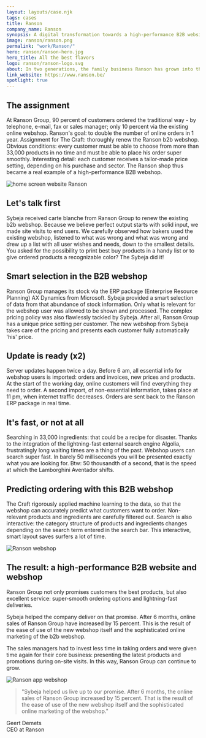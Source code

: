 ```yaml
---
layout: layouts/case.njk
tags: cases
title: Ranson
company_name: Ranson
synopsis: A digital transformation towards a high-performance B2B website and webshop? Read our approach and the results here.
image: ranson/ranson.png
permalink: "work/Ranson/"
hero: ranson/ranson-hero.jpg
hero_title: All the best flavors
logo: ranson/ranson-logo.svg
about: In two generations, the family business Ranson has grown into the Ranson Group. The small margarine trader for bakers is now an international distributor and producer of ingredients and products for bakers, chocolatiers, ice cream makers, the catering industry and the food industry. Ranson Group supplies from 7 locations to no fewer than 3,500 professional customers in 32 countries worldwide. The widest range of products with the best quality at the right price? For that you have come to the right place at Ranson Group.
link_website: https://www.ranson.be/
spotlight: true
---
```


## The assignment 

At Ranson Group, 90 percent of customers ordered the traditional way - by telephone, e-mail, fax or sales manager; only 10 percent via the existing online webshop. Ranson's goal: to double the number of online orders in 1 year. Assignment for The Craft: thoroughly renew the Ranson b2b webshop. Obvious conditions: every customer must be able to choose from more than 33,000 products in no time and must be able to place his order super smoothly. Interesting detail: each customer receives a tailor-made price setting, depending on his purchase and sector. The Ranson shop thus became a real example of a high-performance B2B webshop.

![home screen website Ranson](../../static/images/cases/ranson/ranson-website.png)

## Let's talk first

Sybeja received carte blanche from Ranson Group to renew the existing b2b webshop. Because we believe perfect output starts with solid input, we made site visits to end users. We carefully observed how bakers used the existing webshop, listened to what was wrong and what was wrong and drew up a list with all user wishes and needs, down to the smallest details. You asked for the possibility to print best buy products in a handy list or to give ordered products a recognizable color? The Sybeja did it!

## Smart selection in the B2B webshop

Ranson Group manages its stock via the ERP package (Enterprise Resource Planning) AX Dynamics from Microsoft. Sybeja provided a smart selection of data from that abundance of stock information. Only what is relevant for the webshop user was allowed to be shown and processed. The complex pricing policy was also flawlessly tackled by Sybeja. After all, Ranson Group has a unique price setting per customer. The new webshop from Sybeja takes care of the pricing and presents each customer fully automatically 'his' price.

## Update is ready (x2)

Server updates happen twice a day. Before 6 am, all essential info for webshop users is imported: orders and invoices, new prices and products. At the start of the working day, online customers will find everything they need to order. A second import, of non-essential information, takes place at 11 pm, when internet traffic decreases. Orders are sent back to the Ranson ERP package in real time.

## It's fast, or not at all

Searching in 33,000 ingredients: that could be a recipe for disaster. Thanks to the integration of the lightning-fast external search engine Algolia, frustratingly long waiting times are a thing of the past. Webshop users can search super fast. In barely 50 milliseconds you will be presented exactly what you are looking for. Btw: 50 thousandth of a second, that is the speed at which the Lamborghini Aventador shifts.

## Predicting ordering with this B2B webshop

The Craft rigorously applied machine learning to the data, so that the webshop can accurately predict what customers want to order. Non-relevant products and ingredients are carefully filtered out. Search is also interactive: the category structure of products and ingredients changes depending on the search term entered in the search bar. This interactive, smart layout saves surfers a lot of time.

![Ranson webshop](../../static/images/cases/ranson/ranson-webshop.png)

## The result: a high-performance B2B website and webshop

Ranson Group not only promises customers the best products, but also excellent service: super-smooth ordering options and lightning-fast deliveries.

Sybeja helped the company deliver on that promise. After 6 months, online sales of Ranson Group have increased by 15 percent. This is the result of the ease of use of the new webshop itself and the sophisticated online marketing of the b2b webshop.

The sales managers had to invest less time in taking orders and were given time again for their core business: presenting the latest products and promotions during on-site visits. In this way, Ranson Group can continue to grow.

![Ranson app webshop](../../static/images/cases/ranson/ranson-app-webshop.png)

> "Sybeja helped us live up to our promise. After 6 months, the online sales of Ranson Group increased by 15 percent. That is the result of the ease of use of the new webshop itself and the sophisticated online marketing of the webshop."

Geert Demets <br>
CEO at Ranson